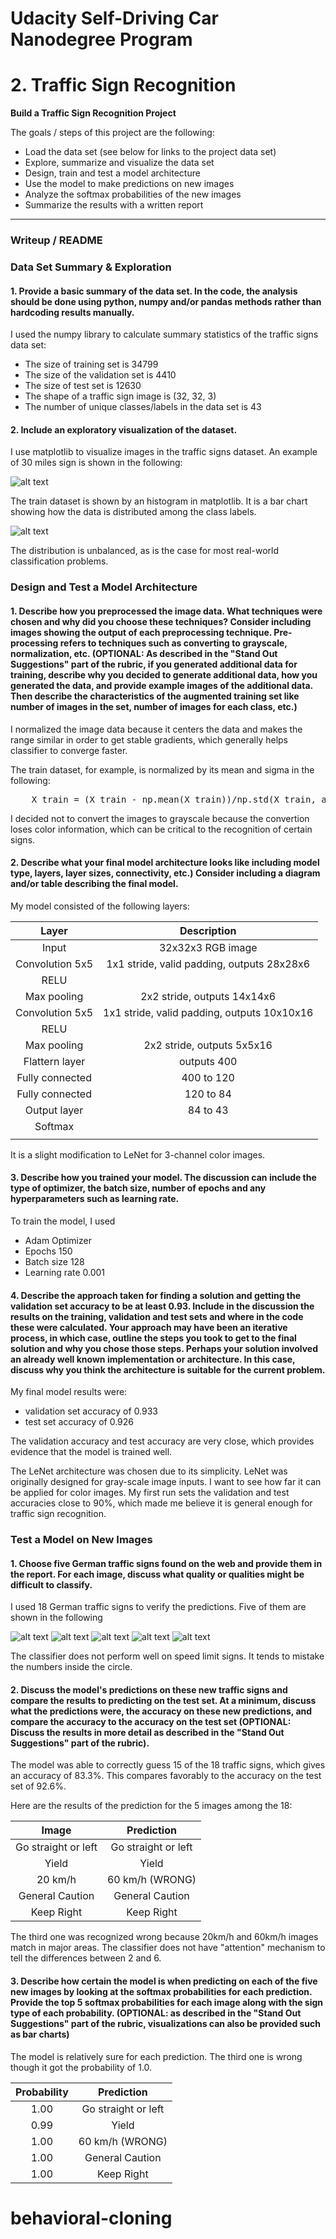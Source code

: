 # Udacity Self-Driving Car Nanodegree Program 

# **2. Traffic Sign Recognition** 

**Build a Traffic Sign Recognition Project**

The goals / steps of this project are the following:
* Load the data set (see below for links to the project data set)
* Explore, summarize and visualize the data set
* Design, train and test a model architecture
* Use the model to make predictions on new images
* Analyze the softmax probabilities of the new images
* Summarize the results with a written report


[//]: # (Image References)

[image1]: ./examples/visualization.jpg "Visualization"
[image2]: ./examples/grayscale.jpg "Grayscaling"
[image3]: ./examples/random_noise.jpg "Random Noise"
[image4]: ./examples/30miles.png "30 miles sign"
[image5]: ./examples/histogram.png "train data histogram"
[image6]: ./examples/13-1.jpg "traffic sign"
[image7]: ./examples/36-1.jpg "traffic sign"
[image8]: ./examples/0-1.jpg "traffic sign"
[image9]: ./examples/18-1.jpg "traffic sign"
[image10]: ./examples/38-1.jpg "traffic sign"

---
### Writeup / README

### Data Set Summary & Exploration

#### 1. Provide a basic summary of the data set. In the code, the analysis should be done using python, numpy and/or pandas methods rather than hardcoding results manually.

I used the numpy library to calculate summary statistics of the traffic signs data set:

* The size of training set is 34799
* The size of the validation set is 4410
* The size of test set is 12630
* The shape of a traffic sign image is (32, 32, 3)
* The number of unique classes/labels in the data set is 43

#### 2. Include an exploratory visualization of the dataset.

I use matplotlib to visualize images in the traffic signs dataset. An example of 30 miles sign is shown in the following:  

![alt text][image4]

The train dataset is shown by an histogram in matplotlib. It is a bar chart showing how the data is distributed among the class labels.

![alt text][image5]

The distribution is unbalanced, as is the case for most real-world classification problems.

### Design and Test a Model Architecture

#### 1. Describe how you preprocessed the image data. What techniques were chosen and why did you choose these techniques? Consider including images showing the output of each preprocessing technique. Pre-processing refers to techniques such as converting to grayscale, normalization, etc. (OPTIONAL: As described in the "Stand Out Suggestions" part of the rubric, if you generated additional data for training, describe why you decided to generate additional data, how you generated the data, and provide example images of the additional data. Then describe the characteristics of the augmented training set like number of images in the set, number of images for each class, etc.)

I normalized the image data because it centers the data and makes the range similar in order to get stable gradients, which generally helps classifier to converge faster.

The train dataset, for example, is normalized by its mean and sigma in the following:

<pre>
    X_train = (X_train - np.mean(X_train))/np.std(X_train, axis=0)
</pre>

I decided not to convert the images to grayscale because the convertion loses color information, which can be critical to the recognition of certain signs.

#### 2. Describe what your final model architecture looks like including model type, layers, layer sizes, connectivity, etc.) Consider including a diagram and/or table describing the final model.

My model consisted of the following layers:

| Layer         		|     Description	        					| 
|:---------------------:|:---------------------------------------------:| 
| Input         		| 32x32x3 RGB image   							| 
| Convolution 5x5     	| 1x1 stride, valid padding, outputs 28x28x6 	|
| RELU					|												|
| Max pooling	      	| 2x2 stride,  outputs 14x14x6 				    |
| Convolution 5x5     	| 1x1 stride, valid padding, outputs 10x10x16 	|
| RELU					|												|
| Max pooling	      	| 2x2 stride,  outputs 5x5x16 				    |
| Flattern layer	    | outputs 400  									|
| Fully connected		| 400 to 120    								|
| Fully connected		| 120 to 84    		    						|
| Output layer  		| 84 to 43    		    						|
| Softmax				|           									|
|						|												|

It is a slight modification to LeNet for 3-channel color images.


#### 3. Describe how you trained your model. The discussion can include the type of optimizer, the batch size, number of epochs and any hyperparameters such as learning rate.

To train the model, I used 

* Adam Optimizer
* Epochs 150
* Batch size 128
* Learning rate 0.001

#### 4. Describe the approach taken for finding a solution and getting the validation set accuracy to be at least 0.93. Include in the discussion the results on the training, validation and test sets and where in the code these were calculated. Your approach may have been an iterative process, in which case, outline the steps you took to get to the final solution and why you chose those steps. Perhaps your solution involved an already well known implementation or architecture. In this case, discuss why you think the architecture is suitable for the current problem.

My final model results were:
* validation set accuracy of 0.933
* test set accuracy of 0.926

The validation accuracy and test accuracy are very close, which provides evidence that the model is trained well.

The LeNet architecture was chosen due to its simplicity. LeNet was originally designed for gray-scale image inputs. I want to see how far it can be applied for color images. My first run sets the validation and test accuracies close to 90%, which made me believe it is general enough for traffic sign recognition. 

### Test a Model on New Images

#### 1. Choose five German traffic signs found on the web and provide them in the report. For each image, discuss what quality or qualities might be difficult to classify.

I used 18 German traffic signs to verify the predictions. Five of them are shown in the following

![alt text][image6] ![alt text][image7] ![alt text][image8] 
![alt text][image9] ![alt text][image10]

The classifier does not perform well on speed limit signs. It tends to mistake the numbers inside the circle.

#### 2. Discuss the model's predictions on these new traffic signs and compare the results to predicting on the test set. At a minimum, discuss what the predictions were, the accuracy on these new predictions, and compare the accuracy to the accuracy on the test set (OPTIONAL: Discuss the results in more detail as described in the "Stand Out Suggestions" part of the rubric).

The model was able to correctly guess 15 of the 18 traffic signs, which gives an accuracy of 83.3%. This compares favorably to the accuracy on the test set of 92.6%. 

Here are the results of the prediction for the 5 images among the 18:

| Image			        |     Prediction	        					| 
|:---------------------:|:---------------------------------------------:| 
| Go straight or left	| Go straight or left   						| 
| Yield					| Yield											|
| 20 km/h	      		| 60 km/h (WRONG)				 				|
| General Caution	 	| General Caution      			 				|
| Keep Right      		| Keep Right               						|

The third one was recognized wrong because 20km/h and 60km/h images match in major areas. The classifier does not have "attention" mechanism to tell the differences between 2 and 6.

#### 3. Describe how certain the model is when predicting on each of the five new images by looking at the softmax probabilities for each prediction. Provide the top 5 softmax probabilities for each image along with the sign type of each probability. (OPTIONAL: as described in the "Stand Out Suggestions" part of the rubric, visualizations can also be provided such as bar charts)

The model is relatively sure for each prediction. The third one is wrong though it got the probability of 1.0.

| Probability         	|     Prediction	        					| 
|:---------------------:|:---------------------------------------------:| 
| 1.00	                | Go straight or left   						| 
| 0.99					| Yield											|
| 1.00	      	    	| 60 km/h (WRONG)				 				|
| 1.00	 	            | General Caution      			 				|
| 1.00      	    	| Keep Right               						|


# behavioral-cloning
